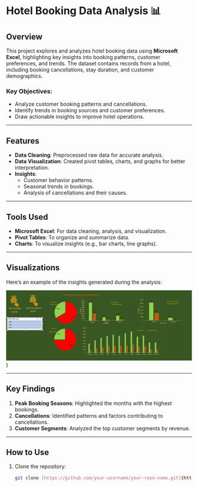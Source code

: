 # Hotel Booking Data Analysis 📊

## Overview
This project explores and analyzes hotel booking data using **Microsoft Excel**, highlighting key insights into booking patterns, customer preferences, and trends. The dataset contains records from a hotel, including booking cancellations, stay duration, and customer demographics.

### Key Objectives:
- Analyze customer booking patterns and cancellations.
- Identify trends in booking sources and customer preferences.
- Draw actionable insights to improve hotel operations.

---

## Features
- **Data Cleaning**: Preprocessed raw data for accurate analysis.
- **Data Visualization**: Created pivot tables, charts, and graphs for better interpretation.
- **Insights**:
  - Customer behavior patterns.
  - Seasonal trends in bookings.
  - Analysis of cancellations and their causes.

---

## Tools Used
- **Microsoft Excel**: For data cleaning, analysis, and visualization.
- **Pivot Tables**: To organize and summarize data.
- **Charts**: To visualize insights (e.g., bar charts, line graphs).

---

## Visualizations
Here’s an example of the insights generated during the analysis:

![Visualization](https://github.com/ansh2608/Data-Analysis/blob/main/Hotel%20Bookings.png?raw=true)) <!-- Replace with your visualization image -->

---

## Key Findings
1. **Peak Booking Seasons**: Highlighted the months with the highest bookings.
2. **Cancellations**: Identified patterns and factors contributing to cancellations.
3. **Customer Segments**: Analyzed the top customer segments by revenue.

---

## How to Use
1. Clone the repository:
   ```bash
   git clone [https://github.com/your-username/your-repo-name.git](https://github.com/ansh2608/Data-Analysis.git)
